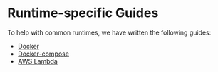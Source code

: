 # Runtime-specific Guides

To help with common runtimes, we have written the following guides:
- [Docker](docker.md)
- [Docker-compose](docker-compose.md)
- [AWS Lambda](lambda.md)
